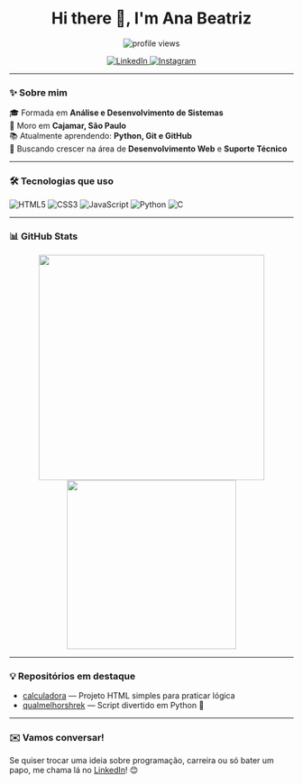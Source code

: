<h1 align="center">Hi there 👋, I'm Ana Beatriz</h1>

<p align="center">
  <img src="https://komarev.com/ghpvc/?username=AnaBiaz&style=flat-square&color=blue" alt="profile views" />
</p>

<p align="center">
  <a href="https://www.linkedin.com/in/ana-beatriz-souza-9a81681207/" target="_blank">
    <img alt="LinkedIn" src="https://img.shields.io/badge/LinkedIn-blue?style=for-the-badge&logo=linkedin&logoColor=white" />
  </a>
  <a href="https://www.instagram.com" target="_blank">
    <img alt="Instagram" src="https://img.shields.io/badge/Instagram-pink?style=for-the-badge&logo=instagram&logoColor=white" />
  </a>
</p>

---

### ✨ Sobre mim

🎓 Formada em **Análise e Desenvolvimento de Sistemas**  
📍 Moro em **Cajamar, São Paulo**  
📚 Atualmente aprendendo: **Python, Git e GitHub**  
🚀 Buscando crescer na área de **Desenvolvimento Web** e **Suporte Técnico**

---

### 🛠️ Tecnologias que uso

![HTML5](https://img.shields.io/badge/HTML5-E34F26?style=for-the-badge&logo=html5&logoColor=white)
![CSS3](https://img.shields.io/badge/CSS3-1572B6?style=for-the-badge&logo=css3&logoColor=white)
![JavaScript](https://img.shields.io/badge/JavaScript-F7DF1E?style=for-the-badge&logo=javascript&logoColor=black)
![Python](https://img.shields.io/badge/Python-3776AB?style=for-the-badge&logo=python&logoColor=white)
![C](https://img.shields.io/badge/C-00599C?style=for-the-badge&logo=c&logoColor=white)

---

### 📊 GitHub Stats

<div align="center">
  <img src="https://github-readme-stats.vercel.app/api?username=AnaBiaz&show_icons=true&theme=radical" width="400px" />
  <img src="https://github-readme-stats.vercel.app/api/top-langs/?username=AnaBiaz&layout=compact&theme=radical" width="300px" />
</div>

---

### 💡 Repositórios em destaque

- [calculadora](https://github.com/AnaBiaz/calculadora) — Projeto HTML simples para praticar lógica
- [qualmelhorshrek](https://github.com/AnaBiaz/qualmelhorshrek) — Script divertido em Python 🐍

---

### ✉️ Vamos conversar!

Se quiser trocar uma ideia sobre programação, carreira ou só bater um papo, me chama lá no [LinkedIn](https://www.linkedin.com/in/ana-beatriz-souza-9a81681207/)! 😊
